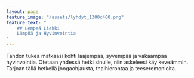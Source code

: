 ```yaml
---
layout: page
feature_image: "/assets/lyhdyt_1300x400.png"
feature_text: "
	## Lempeä Liekki
	Lämpöä ja Hyvinvointia
"
---
```


Tahdon tukea matkaasi kohti laajempaa, syvempää ja vakaampaa hyvinvointia. Otetaan yhdessä hetki sinulle, niin askeleesi käy keveämmin. Tarjoan tällä hetkellä joogaohjausta, thaihierontaa ja teeseremonioita.